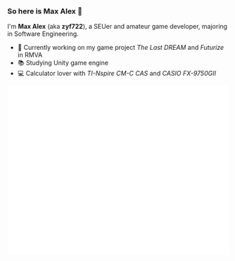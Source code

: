 ### So here is Max Alex 👋

I'm **Max Alex** (aka **zyf722**), a SEUer and amateur game developer, majoring in Software Engineering.

- :construction: Currently working on my game project _The Last DREAM_ and _Futurize_ in RMVA
- :books: Studying Unity game engine
- :computer: Calculator lover with _TI-Nspire CM-C CAS_ and _CASIO FX-9750GII_

![Metrics](https://github.com/zyf722/zyf722/blob/main/github-metrics.svg)

<!--START_SECTION:waka-->
<!--END_SECTION:waka-->
